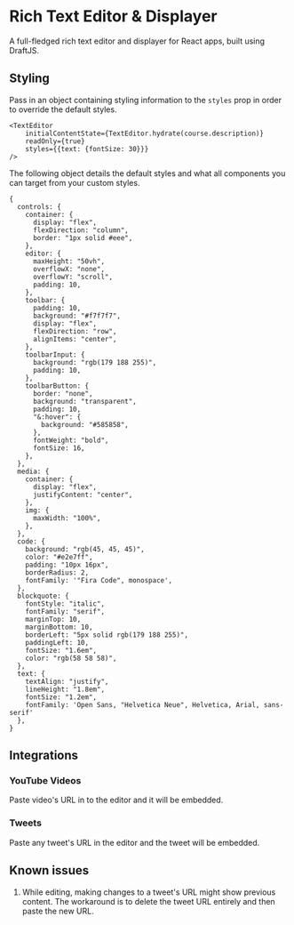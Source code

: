 # Rich Text Editor & Displayer

A full-fledged rich text editor and displayer for React apps, built using DraftJS.

## Styling

Pass in an object containing styling information to the `styles` prop in order to override the default styles.

```
<TextEditor
    initialContentState={TextEditor.hydrate(course.description)}
    readOnly={true}
    styles={{text: {fontSize: 30}}}
/>
```

The following object details the default styles and what all components you can target from your custom styles.

```
{
  controls: {
    container: {
      display: "flex",
      flexDirection: "column",
      border: "1px solid #eee",
    },
    editor: {
      maxHeight: "50vh",
      overflowX: "none",
      overflowY: "scroll",
      padding: 10,
    },
    toolbar: {
      padding: 10,
      background: "#f7f7f7",
      display: "flex",
      flexDirection: "row",
      alignItems: "center",
    },
    toolbarInput: {
      background: "rgb(179 188 255)",
      padding: 10,
    },
    toolbarButton: {
      border: "none",
      background: "transparent",
      padding: 10,
      "&:hover": {
        background: "#585858",
      },
      fontWeight: "bold",
      fontSize: 16,
    },
  },
  media: {
    container: {
      display: "flex",
      justifyContent: "center",
    },
    img: {
      maxWidth: "100%",
    },
  },
  code: {
    background: "rgb(45, 45, 45)",
    color: "#e2e7ff",
    padding: "10px 16px",
    borderRadius: 2,
    fontFamily: '"Fira Code", monospace',
  },
  blockquote: {
    fontStyle: "italic",
    fontFamily: "serif",
    marginTop: 10,
    marginBottom: 10,
    borderLeft: "5px solid rgb(179 188 255)",
    paddingLeft: 10,
    fontSize: "1.6em",
    color: "rgb(58 58 58)",
  },
  text: {
    textAlign: "justify",
    lineHeight: "1.8em",
    fontSize: "1.2em",
    fontFamily: 'Open Sans, "Helvetica Neue", Helvetica, Arial, sans-serif'
  },
}
```

## Integrations

### YouTube Videos

Paste video's URL in to the editor and it will be embedded.

### Tweets

Paste any tweet's URL in the editor and the tweet will be embedded.

## Known issues

1. While editing, making changes to a tweet's URL might show previous content. The workaround is to delete the tweet URL entirely and then paste the new URL.
